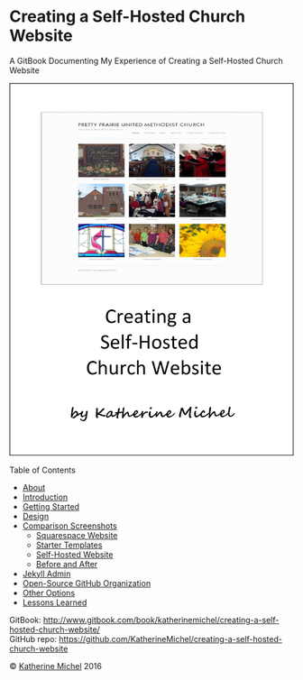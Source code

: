 # Creating a Self-Hosted Church Website

A GitBook Documenting My Experience of Creating a Self-Hosted Church Website

![](cover.jpg)

Table of Contents
* [About](README.md)
* [Introduction](introduction.md)
* [Getting Started](getting-started.md)
* [Design](design/design.md)
* [Comparison Screenshots](design/comparison-screenshots.md)
   * [Squarespace Website](design/squarespace-website.md)
   * [Starter Templates](design/starter-templates.md)
   * [Self-Hosted Website](design/self-hosted-website.md)
   * [Before and After](design/before-and-after.md)
* [Jekyll Admin](jekyll/jekyll-admin.md)
* [Open-Source GitHub Organization](open-source-github-organization.md)
* [Other Options](other-options.md)
* [Lessons Learned](lessons-learned.md)

GitBook: http://www.gitbook.com/book/katherinemichel/creating-a-self-hosted-church-website/
<br> 
GitHub repo: https://github.com/KatherineMichel/creating-a-self-hosted-church-website

© [Katherine Michel](http://katherinemichel.github.io) 2016


